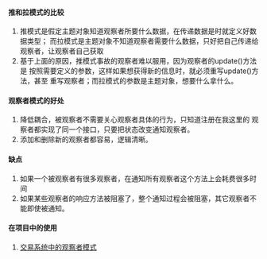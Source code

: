 #### 推和拉模式的比较
1. 推模式是假定主题对象知道观察者所要什么数据，在传递数据是时就定义好数据类型；
而拉模式是主题对象不知道观察者需要什么数据，只好把自己传递给观察者，让观察者自己获取
2. 基于上面的原因，推模式事故的观察者难以服用，因为观察者的update()方法是
按照需要定义的参数，这样如果想获得新的信息时，就必须重写update()方法，甚至
重写观察者；而拉模式的参数是主题对象，想要什么拿什么。   

#### 观察者模式的好处
1. 降低耦合，被观察者不需要关心观察者具体的行为，只知道注册在我这里的
观察者都实现了同一个接口，只要把状态改变通知观察者。   
2. 添加和删除新的观察者都容易，逻辑清晰。
#### 缺点
1. 如果一个被观察者有很多观察者，在通知所有观察者这个方法上会耗费很多时间
2. 如果某些观察者的响应方法被阻塞了，整个通知过程会被阻塞，其它观察者不能即使被通知。
#### 在项目中的使用
1. [交易系统中的观察者模式](http://www.linkedkeeper.com/detail/blog.action?bid=1008)   
